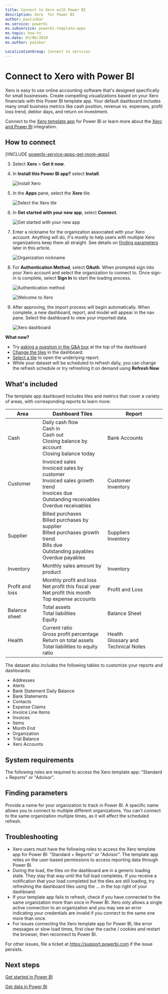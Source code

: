 ```yaml
---
title: Connect to Xero with Power BI
description: Xero  for Power BI
author: paulinbar
ms.service: powerbi
ms.subservice: powerbi-template-apps
ms.topic: how-to
ms.date: 03/06/2020
ms.author: painbar

LocalizationGroup: Connect to services
---
```

# Connect to Xero with Power BI
Xero is easy to use online accounting software that's designed specifically for small businesses. Create compelling visualizations based on your Xero financials with this Power BI template app. Your default dashboard includes many small business metrics like cash position, revenue vs. expenses, profit loss trend, debtor days, and return on investment.

Connect to the [Xero template app](https://app.powerbi.com/getdata/services/xero) for Power BI or learn more about the [Xero and Power BI](https://help.xero.com/Power-BI) integration.

## How to connect

[!INCLUDE [powerbi-service-apps-get-more-apps](../includes/powerbi-service-apps-get-more-apps.md)]

3. Select **Xero** \> **Get it now**.
4. In **Install this Power BI app?** select **Install**.

    ![Install Xero](media/service-connect-to-xero/power-bi-install-xero.png)

4. In the **Apps** pane, select the **Xero** tile.

   ![Select the Xero tile](media/service-connect-to-xero/power-bi-start-xero.png)

6. In **Get started with your new app**, select **Connect**.

    ![Get started with your new app](media/service-connect-to-zendesk/power-bi-new-app-connect-get-started.png)

4. Enter a nickname for the organization associated with your Xero account. Anything will do, it's mostly to help users with multiple Xero organizations keep them all straight. See details on [finding parameters](#FindingParams) later in this article.

    ![Organization nickname](media/service-connect-to-xero/params.png)

5. For **Authentication Method**, select **OAuth**. When prompted sign into your Xero account and select the organization to connect to. Once sign-in is complete, select **Sign In** to start the loading process.
   
    ![Authentication method](media/service-connect-to-xero/creds.png)
   
    ![Welcome to Xero](media/service-connect-to-xero/creds2.png)
6. After approving, the import process will begin automatically. When complete, a new dashboard, report, and model will appear in the nav pane. Select the dashboard to view your imported data.
   
     ![Xero dashboard](media/service-connect-to-xero/power-bi-xero-dashboard.png)

**What now?**

* Try [asking a question in the Q&A box](../consumer/end-user-q-and-a.md) at the top of the dashboard
* [Change the tiles](../create-reports/service-dashboard-edit-tile.md) in the dashboard.
* [Select a tile](../consumer/end-user-tiles.md) to open the underlying report.
* While your dataset will be scheduled to refresh daily, you can change the refresh schedule or try refreshing it on demand using **Refresh Now**

## What's included
The template app dashboard includes tiles and metrics that cover a variety of areas, with corresponding reports to learn more:  

| Area | Dashboard Tiles | Report |
| --- | --- | --- |
| Cash |Daily cash flow <br>Cash in <br>Cash out <br>Closing balance by account <br>Closing balance today |Bank Accounts |
| Customer |Invoiced sales <br>Invoiced sales by customer <br>Invoiced sales growth trend <br>Invoices due <br>Outstanding receivables <br>Overdue receivables |Customer <br>Inventory |
| Supplier |Billed purchases <br>Billed purchases by supplier <br>Billed purchases growth trend <br> Bills due <br>Outstanding payables <br>Overdue payables |Suppliers <br>Inventory |
| Inventory |Monthly sales amount by product |Inventory |
| Profit and loss |Monthly profit and loss <br>Net profit this fiscal year <br>Net profit this month <br>Top expense accounts |Profit and Loss |
| Balance sheet |Total assets <br>Total liabilities <br>Equity |Balance Sheet |
| Health |Current ratio <br>Gross profit percentage <br> Return on total assets <br>Total liabilities to equity ratio |Health <br>Glossary and Technical Notes |

The dataset also includes the following tables to customize your reports and dashboards:  

* Addresses  
* Alerts  
* Bank Statement Daily Balance  
* Bank Statements  
* Contacts  
* Expense Claims  
* Invoice Line Items  
* Invoices  
* Items  
* Month End  
* Organization  
* Trial Balance  
* Xero Accounts

## System requirements
The following roles are required to access the Xero template app: "Standard + Reports" or "Advisor".

<a name="FindingParams"></a>

## Finding parameters
Provide a name for your organization to track in Power BI. A specific name allows you to connect to multiple different organizations. You can't connect to the same organization multiple times, as it will affect the scheduled refresh.   

## Troubleshooting
* Xero users must have the following roles to access the Xero template app for Power BI: "Standard + Reports" or "Advisor". The template app relies on the user-based permissions to access reporting data through Power BI.
* During the load, the tiles on the dashboard are in a generic loading state. They stay that way until the full load completes. If you receive a notification that your load completed but the tiles are still loading, try refreshing the dashboard tiles using the ... in the top right of your dashboard.
* If your template app fails to refresh, check if you have connected to the same organization more than once in Power BI. Xero only allows a single active connection to an organization and you may see an error indicating your credentials are invalid if you connect to the same one more than once.  
* For issues connecting the Xero template app for Power BI, like error messages or slow load times, first clear the cache / cookies and restart the browser, then reconnect to Power BI.  

For other issues, file a ticket at https://support.powerbi.com if the issue persists.

## Next steps
[Get started in Power BI](../fundamentals/service-get-started.md)

[Get data in Power BI](service-get-data.md)
